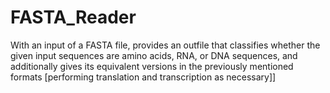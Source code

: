 # FASTA_Reader
With an input of a FASTA file, provides an outfile that classifies whether the given input sequences are amino acids, RNA, or DNA sequences, and additionally gives its equivalent versions in the previously mentioned formats [performing translation and transcription as necessary]]
